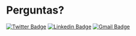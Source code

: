 # Perguntas?

[![Twitter Badge](https://img.shields.io/badge/-@vudureverso-1ca0f1?style=for-the-badge&labelColor=1ca0f1&logo=twitter&logoColor=white&link=https://twitter.com/vudureverso)](https://twitter.com/vudureverso) [![Linkedin Badge](https://img.shields.io/badge/-Josenaldo-blue?style=for-the-badge&logo=Linkedin&logoColor=white&link=https://www.linkedin.com/in/josenaldo/)](https://www.linkedin.com/in/josenaldo/) [![Gmail Badge](https://img.shields.io/badge/-josenaldo@gmail.com-c14438?style=for-the-badge&logo=Gmail&logoColor=white&link=mailto:josenaldo@gmail.com)](mailto:josenaldo@gmail.com)
